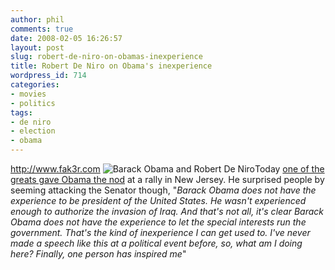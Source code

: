 ```yaml
---
author: phil
comments: true
date: 2008-02-05 16:26:57
layout: post
slug: robert-de-niro-on-obamas-inexperience
title: Robert De Niro on Obama's inexperience
wordpress_id: 714
categories:
- movies
- politics
tags:
- de niro
- election
- obama
---
```


http://www.fak3r.com
![Barack Obama and Robert De Niro](/wp-content/uploads/2008/02/deniro_372x192.jpg)Today [one of the greats gave Obama the nod](http://www.observer.com/2008/robert-de-niro-obamas-inexperience) at a rally in New Jersey.  He surprised people by seeming attacking the Senator though, "_Barack Obama does not have the experience to be president of the United States. He wasn't experienced enough to authorize the invasion of Iraq. And that's not all, it's clear Barack Obama does not have the experience to let the special interests run the government. That's the kind of inexperience I can get used to. I've never made a speech like this at a political event before, so, what am I doing here? Finally, one person has inspired me_"
